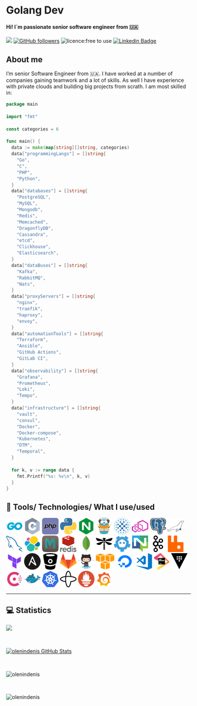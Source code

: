 # Golang Dev

#### Hi! I`m passionate senior software engineer from 🇺🇦

![](https://visitor-badge.glitch.me/badge?page_id=github.com/olenindenis) [![GitHub followers](https://img.shields.io/github/followers/olenindenis?label=Follow&style=social)](https://github.com/olenindenis/?tab=follow)  ![licence:free to use](https://img.shields.io/badge/licence-free--to--use-blue) [![Linkedin Badge](https://img.shields.io/badge/-olenindenis-blue?style=flat&logo=Linkedin&logoColor=white&link=https://www.linkedin.com/in/denis-olenin-b66ab082/)](https://www.linkedin.com/in/denis-olenin-b66ab082/)

## About me

I’m senior Software Engineer from 🇺🇦. I have worked at a number of companies gaining teamwork and a lot of skills.
As well I have experience with private clouds and building big projects from scrath. I am most skilled in:

```go
package main

import "fmt"

const categories = 6

func main() {
  data := make(map[string][]string, categories)
  data["programmingLangs"] = []string{
    "Go",
    "C",
    "PHP",
    "Python",
  }
  data["databases"] = []string{
    "PostgreSQL",
    "MySQL",
    "Mongodb",
    "Redis",
    "Memcached",
    "DragonflyDB",
    "Cassandra",
    "etcd",
    "Clickhouse",
    "Elasticsearch",
  }
  data["dataBuses"] = []string{
    "Kafka",
    "RabbitMQ",
    "Nats",
  }
  data["proxyServers"] = []string{
    "nginx",
    "traefik",
    "haproxy",
    "envoy",
  }
  data["automationTools"] = []string{
    "Terraform",
    "Ansible",
    "GitHub Actions",
    "GitLab CI",
  }
  data["observability"] = []string{
    "Grafana",
    "Prometheus",
    "Loki",
    "Tempo",
  }
  data["infrastructure"] = []string{
    "vault",
    "consul",
    "Docker",
    "Docker-compose",
    "Kubernetes",
    "DTM",
    "Temporal",
  }

  for k, v := range data {
    fmt.Printf("%s: %v\n", k, v)
  }
}
```


<h2>🚀 Tools/ Technologies/ What I use/used</h2>
<p align="left">
<img src="images/svgicons/go-svgrepo-com.svg" alt="go" width="45" height="45" />
<img src="images/svgicons/open-std_c-icon.svg" alt="c" width="45" height="45" />
<img src="images/svgicons/php-svgrepo-com.svg" alt="php" width="45" height="45" />
<img src="images/svgicons/python-icon.svg" alt="python" width="45" height="45" />
<img src="images/svgicons/nginx-icon.svg" alt="nginx" width="45" height="45" />
<img src="images/svgicons/traefikio-icon.svg" alt="traefic" width="45" height="45" />
<img src="images/svgicons/haproxy-icon.svg" alt="haproxy" width="45" height="45" />
<img src="images/svgicons/envoyproxyio-icon.svg" alt="envoy" width="45" height="45" />
<img src="images/svgicons/postgresql-svgrepo-com.svg" alt="PostgreSQL" width="45" height="45" />
<img src="images/svgicons/mariadb-icon.svg" alt="MariaDb" width="45" height="45" />
<img src="images/svgicons/mysql-icon.svg" alt="mysql" width="45" height="45" />
<img src="images/svgicons/elastic-icon.svg" alt="Elastic" width="45" height="45" />
<img src="images/svgicons/memcached-icon.svg" alt="Memcached" width="45" height="45" />
<img src="images/svgicons/redis-original-wordmark.svg" alt="redis" width="45" height="45" />
<img src="images/svgicons/mongodb-icon.svg" alt="mongodb" width="45" height="45" />
<img src="images/svgicons/dragonfly-vector-1-svgrepo-com.svg" alt="dragonflydb" width="45" height="45" />
<img src="images/svgicons/etcd-svgrepo-com.svg" alt="etcd" width="45" height="45" />
<img src="images/svgicons/natsio-icon.svg" alt="nats" width="45" height="45" />
<img src="images/svgicons/apache_kafka-icon.svg" alt="kafka" width="45" height="45" />
<img src="images/svgicons/rabbitmq-icon.svg" alt="rabbitmq" width="45" height="45" />
<img src="images/svgicons/terraform-svgrepo-com.svg" alt="Terraform" width="45" height="45" />
<img src="images/svgicons/ansible-icon.svg" alt="Ansible" width="45" height="45" />
<img src="images/svgicons/bitbucket-icon.svg" alt="BitBucket" width="45" height="45" />
<img src="images/svgicons/gitlab-icon.svg" alt="Gitlab" width="45" height="45" />
<img src="images/svgicons/github-icon.svg" alt="Github" width="45" height="45" />
<img src="images/svgicons/amazon_aws-icon.svg" alt="Aws" width="50" height="45" />
<img src="images/svgicons/digitalocean-svgrepo-com.svg" alt="DO" width="50" height="45" />
<img src="images/svgicons/visualstudio_code-icon.svg" alt="VS-Code" width="45" height="45" />
<img src="images/svgicons/jetbrains-icon.svg" alt="Jetbrains" width="45" height="45" />
<img src="images/svgicons/vault-svgrepo-com.svg" alt="Vault" width="45" height="45" />
<img src="images/svgicons/consul-svgrepo-com.svg" alt="Consul" width="45" height="45" />
<img src="images/svgicons/docker-icon.svg" alt="Docker" width="45" height="45" />
<img src="images/svgicons/kubernetes-icon.svg" alt="Kubernetes" width="45" height="45" />
<img src="images/svgicons/temporalio.svg" alt="Temporal" width="45" height="45" />
<img src="images/svgicons/prometheusio-icon.svg" alt="prometheusio" width="45" height="45" />
<img src="images/svgicons/grafana-svgrepo-com.svg" alt="grafana" width="45" height="45" />

</p>

---
## 💻 Statistics

<a href="https://github.com/olenindenis/olenindenis">
  <img align="center" src="https://github-profile-trophy.vercel.app/?username=olenindenis&theme=tokyonight&column=8&rank=-?" />
</a>
<p>&nbsp;</p>
<a href="https://github.com/olenindenis/olenindenis">
  <img align="center" src="https://bad-apple-github-readme.vercel.app/api?username=olenindenis&show_icons=true&line_height=27&count_private=true&theme=cobalt" alt="olenindenis GitHub Stats" />
</a>
<p>&nbsp;</p>
<p><img align="center" src="https://github-readme-streak-stats.herokuapp.com/?user=olenindenis&theme=cobalt" alt="olenindenis" /></p>
<p>&nbsp;</p>
<p><img align="left" src="https://github-readme-stats.vercel.app/api/top-langs?username=olenindenis&theme=cobalt&show_icons=true&locale=en&layout=compact" alt="olenindenis" /></p>

